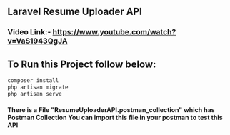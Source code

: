 ## Laravel Resume Uploader API
### Video Link:- https://www.youtube.com/watch?v=VaS1943QgJA

## To Run this Project follow below:

```bash
composer install
php artisan migrate
php artisan serve
```

#### There is a File "ResumeUploaderAPI.postman_collection" which has Postman Collection You can import this file in your postman to test this API

